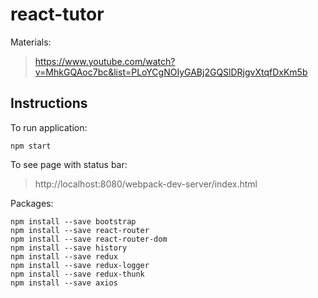 # react-tutor

Materials:
> https://www.youtube.com/watch?v=MhkGQAoc7bc&list=PLoYCgNOIyGABj2GQSlDRjgvXtqfDxKm5b

## Instructions

To run application:
```
npm start
```

To see page with status bar:
> http://localhost:8080/webpack-dev-server/index.html

Packages:
```
npm install --save bootstrap
npm install --save react-router
npm install --save react-router-dom
npm install --save history
npm install --save redux
npm install --save redux-logger
npm install --save redux-thunk
npm install --save axios
```
